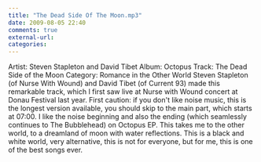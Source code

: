 ```yaml
---
title: "The Dead Side Of The Moon.mp3"
date: 2009-08-05 22:40
comments: true
external-url:
categories:
---
```

Artist: Steven Stapleton and David Tibet Album: Octopus Track: The Dead Side of the Moon Category: Romance in the Other World Steven Stapleton (of Nurse With Wound) and David Tibet (of Current 93) made this remarkable track, which I first saw live at Nurse with Wound concert at Donau Festival last year. First caution: if you don't like noise music, this is the longest version available, you should skip to the main part, which starts at 07:00. I like the noise beginning and also the ending (which seamlessly continues to The Bubblehead) on Octopus EP. This takes me to the other world, to a dreamland of moon with water reflections. This is a black and white world, very alternative, this is not for everyone, but for me, this is one of the best songs ever.
